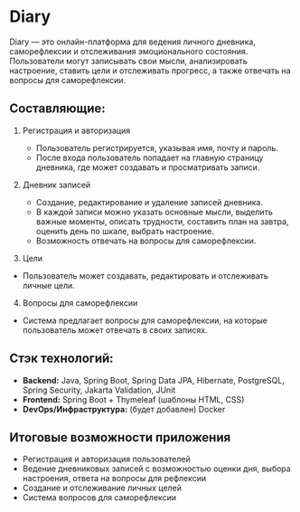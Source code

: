 # Diary

Diary — это онлайн-платформа для ведения личного дневника, саморефлексии и отслеживания эмоционального состояния. Пользователи могут записывать свои мысли, анализировать настроение, ставить цели и отслеживать прогресс, а также отвечать на вопросы для саморефлексии.

## Составляющие:

1. Регистрация и авторизация
   - Пользователь регистрируется, указывая имя, почту и пароль.
   - После входа пользователь попадает на главную страницу дневника, где может создавать и просматривать записи.

2. Дневник записей
   - Создание, редактирование и удаление записей дневника.
   - В каждой записи можно указать основные мысли, выделить важные моменты, описать трудности, составить план на завтра, оценить день по шкале, выбрать настроение.
   - Возможность отвечать на вопросы для саморефлексии.

3.  Цели
   - Пользователь может создавать, редактировать и отслеживать личные цели.

4.  Вопросы для саморефлексии
   - Система предлагает вопросы для саморефлексии, на которые пользователь может отвечать в своих записях.


## Стэк технологий:

- **Backend:** Java, Spring Boot, Spring Data JPA, Hibernate, PostgreSQL, Spring Security, Jakarta Validation, JUnit
- **Frontend:** Spring Boot + Thymeleaf (шаблоны HTML, CSS)
- **DevOps/Инфраструктура:** (будет добавлен) Docker

## Итоговые возможности приложения

- Регистрация и авторизация пользователей
- Ведение дневниковых записей с возможностью оценки дня, выбора настроения, ответа на вопросы для рефлексии
- Создание и отслеживание личных целей
- Система вопросов для саморефлексии
